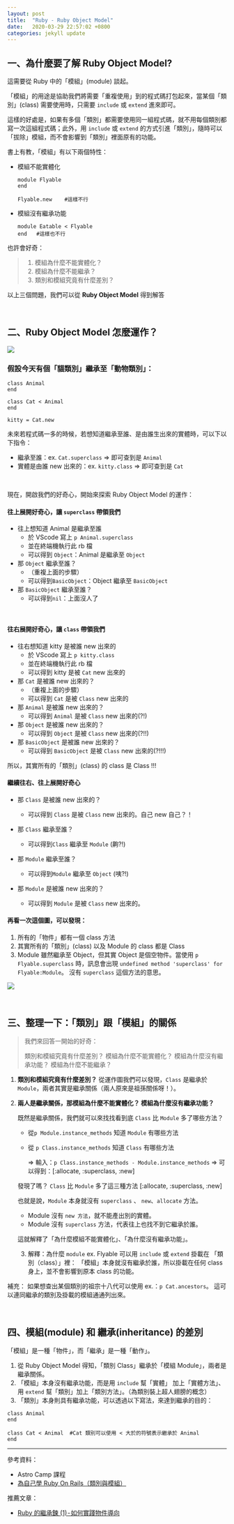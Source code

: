 ```yaml
---
layout: post
title:  "Ruby - Ruby Object Model"
date:   2020-03-29 22:57:02 +0800
categories: jekyll update
---
```


## 一、為什麼要了解 Ruby Object Model?

這需要從 Ruby 中的「模組」(module) 談起。

「模組」的用途是協助我們將需要「重複使用」到的程式碼打包起來，當某個「類別」(class) 需要使用時，只需要 `include` 或 `extend` 進來即可。

這樣的好處是，如果有多個「類別」都需要使用同一組程式碼，就不用每個類別都寫一次這組程式碼；此外，用 `include` 或 `extend` 的方式引進「類別」，隨時可以「拔除」模組，而不會影響到「類別」裡面原有的功能。


書上有教，「模組」有以下兩個特性：
* 模組不能實體化

    ```ruby=
    module Flyable
    end

    Flyable.new    #這樣不行
    ```

* 模組沒有繼承功能

    ```ruby=
    module Eatable < Flyable
    end   #這樣也不行
    ```

也許會好奇：
> 1. 模組為什麼不能實體化？
> 2. 模組為什麼不能繼承？
> 3. 類別和模組究竟有什麼差別？

以上三個問題，我們可以從 **Ruby Object Model** 得到解答

<br>

## 二、Ruby Object Model 怎麼運作？

![](https://i.imgur.com/65IQi3f.png)


### 假設今天有個「貓類別」繼承至「動物類別」：

``` ruby=
class Animal
end

class Cat < Animal
end

kitty = Cat.new
```

未來若程式碼一多的時候，若想知道繼承至誰、是由誰生出來的實體時，可以下以下指令：

* 繼承至誰：ex. `Cat.superclass` => 即可查到是 `Animal`
* 實體是由誰 new 出來的：ex. `kitty.class` => 即可查到是 `Cat`

<br>

現在，開啟我們的好奇心，開始來探索 Ruby Object Model 的運作：

#### 往上展開好奇心，讓 `superclass` 帶領我們
* 往上想知道 Animal 是繼承至誰
    * 於 VScode 寫上 `p Animal.superclass`
    * 並在終端機執行此 rb 檔
    * 可以得到 `Object`：Animal 是繼承至 `Object`
* 那 `Object` 繼承至誰？
    * （重複上面的步驟）
    * 可以得到`BasicObject`：Object 繼承至 `BasicObject`
* 那 `BasicObject` 繼承至誰？
    * 可以得到`nil`：上面沒人了
<br>

#### 往右展開好奇心，讓 `class` 帶領我們
* 往右想知道 kitty 是被誰 new 出來的
    * 於 VScode 寫上 `p kitty.class`
    * 並在終端機執行此 rb 檔
    * 可以得到 kitty 是被 `Cat` new 出來的
* 那 `Cat` 是被誰 new 出來的？
    * （重複上面的步驟）
    * 可以得到 `Cat` 是被 `Class` new 出來的
* 那 `Animal` 是被誰 new 出來的？
    * 可以得到 `Animal` 是被 `Class` new 出來的(?!)
* 那 `Object` 是被誰 new 出來的？
    * 可以得到 `Object` 是被 `Class` new 出來的(?!!)
* 那 `BasicObject` 是被誰 new 出來的？
    * 可以得到 `BasicObject` 是被 `Class` new 出來的(?!!!)

所以，其實所有的「類別」(class) 的 class 是 Class !!!

#### 繼續往右、往上展開好奇心

* 那 `Class` 是被誰 new 出來的？
    * 可以得到 `Class` 是被 `Class` new 出來的。自己 new 自己？！

* 那 `Class` 繼承至誰？
    * 可以得到`Class` 繼承至 `Module` (齁?!)

* 那 `Module` 繼承至誰？
    * 可以得到`Module` 繼承至 `Object` (咦?!)

* 那 `Module` 是被誰 new 出來的？
    * 可以得到 `Module` 是被 `Class` new 出來的。


#### 再看一次這個圖，可以發現：

1. 所有的「物件」都有一個 class 方法
2. 其實所有的「類別」(class) 以及 Module 的 class 都是 Class
3. Module 雖然繼承至 Object，但其實 Object 是個空物件。當使用 `p Flyable.superclass` 時，訊息會出現 `undefined method 'superclass' for Flyable:Module`。 沒有 `superclass` 這個方法的意思。

![](https://i.imgur.com/hiHSsnQ.png)

<br>

## 三、整理一下：「類別」跟「模組」的關係

> 我們來回答一開始的好奇：
> 
> 類別和模組究竟有什麼差別？
> 模組為什麼不能實體化？ 模組為什麼沒有繼承功能？
> 模組為什麼不能繼承？



1.  **類別和模組究竟有什麼差別？**
 從運作圖我們可以發現，`Class` 是繼承於 `Module`，兩者其實是繼承關係（兩人原來是祖孫關係呀！）。



2. **兩人是繼承關係，那模組為什麼不能實體化？ 模組為什麼沒有繼承功能？**
    
    既然是繼承關係，我們就可以來找找看到底 `Class` 比 `Module` 多了哪些方法？
    * 從`p Module.instance_methods` 知道 `Module` 有哪些方法
    * 從 `p Class.instance_methods` 知道 `Class` 有哪些方法

        => 輸入：`p Class.instance_methods - Module.instance_methods`
=> 可以得到：[:allocate, :superclass, :new]
    
    發現了嗎？ 
    `Class` 比 `Module` 多了這三種方法 [:allocate, :superclass, :new]

    也就是說，`Module` 本身就沒有 `superclass` 、 `new`、`allocate` 方法。
    * Module 沒有 `new 方法`，就不能產出別的實體。
    * Module 沒有 `superclass` 方法，代表往上也找不到它繼承於誰。

    這就解釋了「為什麼模組不能實體化」、「為什麼沒有繼承功能」。
    
    3. 解釋：為什麼 `module` ex. Flyable 可以用 `include` 或 `extend` 掛載在 「類別（class）」裡：
    「模組」本身就沒有繼承於誰，所以掛載在任何 class 身上，並不會影響到原本 class 的功能。
    
    
 補充：
    如果想查出某個類別的祖宗十八代可以使用 ex.：`p Cat.ancestors`。 這可以連同繼承的類別及掛載的模組通通列出來。

<br>

## 四、模組(module) 和 繼承(inheritance) 的差別

「模組」是一種「物件」，而「繼承」是一種「動作」。

1. 從 Ruby Object Model 得知，「類別 Class」繼承於「模組 Module」，兩者是繼承關係。
2.  「模組」本身沒有繼承功能，而是用 `include` 幫「實體」 加上「實體方法」、用 `extend` 幫「類別」加上「類別方法」。（為類別裝上超人翅膀的概念）
3. 「類別」本身則具有繼承功能，可以透過以下寫法，來達到繼承的目的：

```ruby=
class Animal
end

class Cat < Animal  #Cat 類別可以使用 < 大於的符號表示繼承於 Animal
end
```

---

參考資料：
- Astro Camp 課程
- [為自己學 Ruby On Rails（類別與模組）](https://railsbook.tw/chapters/08-ruby-basic-4.html)

推薦文章：
- [Ruby 的繼承鍊 (1) - 如何實踐物件導向](https://www.spreered.com/ruby-object-model-1/)
